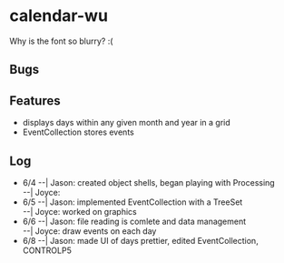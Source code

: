 # calendar-wu
Why is the font so blurry? :(
## Bugs

## Features
- displays days within any given month and year in a grid
- EventCollection stores events

## Log
- 6/4
--| Jason: created object shells, began playing with Processing  
--| Joyce:
- 6/5
--| Jason: implemented EventCollection with a TreeSet  
--| Joyce: worked on graphics
- 6/6
--| Jason: file reading is comlete and data management  
--| Joyce: draw events on each day
- 6/8
--| Jason: made UI of days prettier, edited EventCollection, CONTROLP5  
